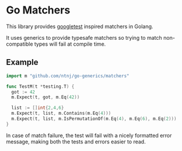# Go Matchers

This library provides [googletest](https://github.com/google/googletest) inspired matchers in Golang.

It uses generics to provide typesafe matchers so trying to match non-compatible types will fail at compile time.

## Example

```go
import m "github.com/ntnj/go-generics/matchers"

func TestM(t *testing.T) {
  got := 42
  m.Expect(t, got, m.Eq(42))

  list := []int{2,4,6}
  m.Expect(t, list, m.Contains(m.Eq(4)))
  m.Expect(t, list, m.IsPermutationOf(m.Eq(4), m.Eq(6), m.Eq(2)))
}
```
In case of match failure, the test will fail with a nicely formatted error message, making both the tests and errors easier to read.


